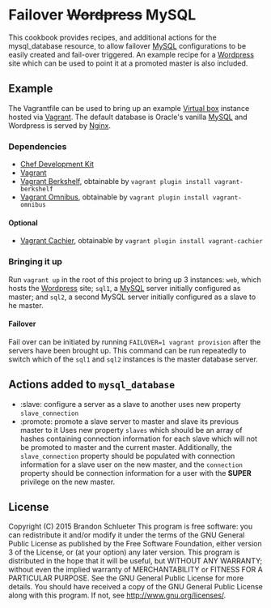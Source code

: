 # Failover <s>Wordpress</s> MySQL 

This cookbook provides recipes, and additional actions for the mysql_database resource, to allow failover [MySQL][] configurations to be easily created and fail-over triggered. An example recipe for a [Wordpress][] site which can be used to point it at a promoted master is also included.

## Example

The Vagrantfile can be used to bring up an example [Virtual box][] instance hosted via [Vagrant][]. The default database is Oracle's vanilla [MySQL][] and Wordpress is served by [Nginx][].

### Dependencies

- [Chef Development Kit][]
- [Vagrant][]
- [Vagrant Berkshelf][], obtainable by `vagrant plugin install vagrant-berkshelf`
- [Vagrant Omnibus][], obtainable by `vagrant plugin install vagrant-omnibus`

#### Optional

- [Vagrant Cachier][], obtainable by `vagrant plugin install vagrant-cachier`

### Bringing it up

Run `vagrant up` in the root of this project to bring up 3 instances: `web`, which hosts the [Wordpress][] site; `sql1`, a [MySQL][] server initially configured as master; and `sql2`, a second MySQL server initially configured as a slave to he master.

#### Failover

Fail over can be initiated by running `FAILOVER=1 vagrant provision` after the servers have been brought up. This command can be run repeatedly to switch which of the `sql1` and `sql2` instances is the master database server. 

## Actions added to `mysql_database`

- :slave: configure a server as a slave to another
    uses new property `slave_connection`
- :promote: promote a slave server to master and slave its previous master to it
    Uses new property `slaves` which should be an array of hashes containing connection information for each slave which will not be promoted to master and the current master. Additionally, the `slave_connection` property should be populated with connection information for a slave user on the new master, and the `connection` property should be connection information for a user with the __SUPER__ privilege on the new master. 

## License

Copyright (C) 2015 Brandon Schlueter
This program is free software: you can redistribute it and/or modify
it under the terms of the GNU General Public License as published by
the Free Software Foundation, either version 3 of the License, or
(at your option) any later version.
This program is distributed in the hope that it will be useful,
but WITHOUT ANY WARRANTY; without even the implied warranty of
MERCHANTABILITY or FITNESS FOR A PARTICULAR PURPOSE.  See the
GNU General Public License for more details.
You should have received a copy of the GNU General Public License
along with this program.  If not, see <http://www.gnu.org/licenses/>.

[Wordpress]: https://wordpress.org/
[Virtual box]: https://www.virtualbox.org/
[Vagrant]: https://www.vagrantup.com/
[MySQL]: http://www.mysql.org/
[Nginx]: http://nginx.org/
[Chef Development Kit]: https://downloads.chef.io/chef-dk/
[Vagrant Omnibus]: https://github.com/chef/vagrant-omnibus
[Vagrant Cachier]: http://fgrehm.viewdocs.io/vagrant-cachier
[Vagrant Berkshelf]: https://github.com/berkshelf/vagrant-berkshelf

